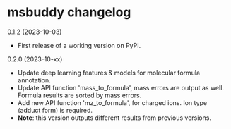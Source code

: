 msbuddy changelog
=================

0.1.2 (2023-10-03)
- First release of a working version on PyPI.

0.2.0 (2023-10-xx)
- Update deep learning features & models for molecular formula annotation.
- Update API function 'mass_to_formula', mass errors are output as well. Formula results are sorted by mass errors.
- Add new API function 'mz_to_formula', for charged ions. Ion type (adduct form) is required.
- **Note**: this version outputs different results from previous versions.

